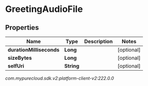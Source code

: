# GreetingAudioFile


## Properties

| Name | Type | Description | Notes |
| ------------ | ------------- | ------------- | ------------- |
| **durationMilliseconds** | **Long** |  |  [optional] |
| **sizeBytes** | **Long** |  |  [optional] |
| **selfUri** | **String** |  |  [optional] |




_com.mypurecloud.sdk.v2:platform-client-v2:222.0.0_
